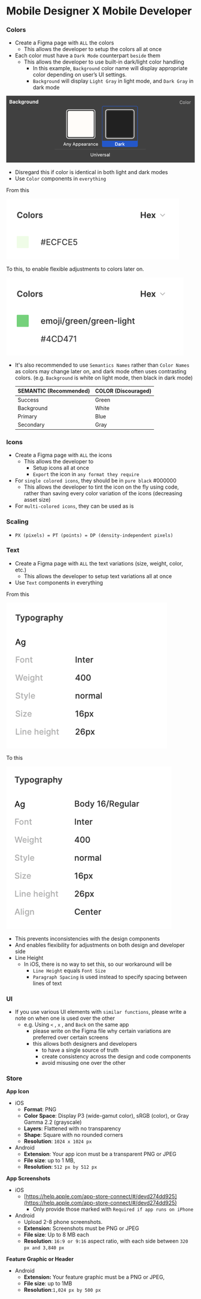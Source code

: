 # Mobile Designer X Mobile Developer

### Colors

* Create a Figma page with `ALL` the colors
  * This allows the developer to setup the colors all at once
* Each color must have a `Dark Mode` counterpart `beside` them
  * This allows the developer to use built-in dark/light color handling
    * In this example, `Background` color name will display appropriate color depending on user’s UI settings.
    * `Background` will display `Light Gray` in light mode, and `Dark Gray` in dark mode

![](../../.gitbook/assets/mobile-ux-background-color.png)

* Disregard this if color is identical in both light and dark modes
* Use `Color` components in `everything`

From this

![](../../.gitbook/assets/mobile-ux-background-disregard-color.png)

To this, to enable flexible adjustments to colors later on.

![](../../.gitbook/assets/mobile-ux-enable-color.png)

*   It's also recommended to use `Semantics Names` rather than `Color Names` as colors may change later on, and dark mode often uses contrasting colors. (e.g. `Background` is white on light mode, then black in dark mode)

    | SEMANTIC (Recommended) | COLOR (Discouraged) |
    | ---------------------- | ------------------- |
    | Success                | Green               |
    | Background             | White               |
    | Primary                | Blue                |
    | Secondary              | Gray                |

### Icons

* Create a Figma page with `ALL` the icons
  * This allows the developer to
    * Setup icons all at once
    * `Export` the icon in `any format they require`
* For `single colored icons`, they should be in `pure black` #000000
  * This allows the developer to tint the icon on the fly using code, rather than saving every color variation of the icons (decreasing asset size)
* For `multi-colored icons`, they can be used as is

### Scaling

* `PX (pixels) = PT (points) = DP (density-independent pixels)`

### Text

* Create a Figma page with `ALL` the text variations (size, weight, color, etc.)
  * This allows the developer to setup text variations all at once
* Use `Text` components in everything

From this

![](../../.gitbook/assets/mobile-ux-base-typography.png)

To this

![](../../.gitbook/assets/mobile-ux-tranformed-typography.png)

* This prevents inconsistencies with the design components
* And enables flexibility for adjustments on both design and developer side
* Line Height
  * In iOS, there is no way to set this, so our workaround will be
    * `Line Height` equals `Font Size`
    * `Paragraph Spacing` is used instead to specify spacing between lines of text

### UI

* If you use various UI elements with `similar functions`, please write a note on when one is used over the other
  * e.g. Using `<` , `x` , and `Back` on the same app
    * please write on the Figma file why certain variations are preferred over certain screens
    * this allows both designers and developers
      * to have a single source of truth
      * create consistency across the design and code components
      * avoid misusing one over the other

### Store

**App Icon**

* iOS
  * **Format**: PNG
  * **Color Space**: Display P3 (wide-gamut color), sRGB (color), or Gray Gamma 2.2 (grayscale)
  * **Layers**: Flattened with no transparency
  * **Shape**: Square with no rounded corners
  * **Resolution**: `1024 x 1024 px`
* Android
  * **Extension**: Your app icon must be a transparent PNG or JPEG
  * **File size**: up to 1 MB,
  * **Resolution**: `512 px by 512 px`

**App Screenshots**

* iOS
  * [https://help.apple.com/app-store-connect/#/devd274dd925](https://help.apple.com/app-store-connect/#/devd274dd925)
    * Only provide those marked with `Required if app runs on iPhone`
* Android
  * Upload 2-8 phone screenshots.
  * **Extension:** Screenshots must be PNG or JPEG
  * **File size**: Up to 8 MB each
  * **Resolution**: `16:9 or 9:16` aspect ratio, with each side between `320 px and 3,840 px`

**Feature Graphic or Header**

* Android
  * **Extension:** Your feature graphic must be a PNG or JPEG,
  * **File size**: up to 1MB
  * **Resolution**:`1,024 px by 500 px`
